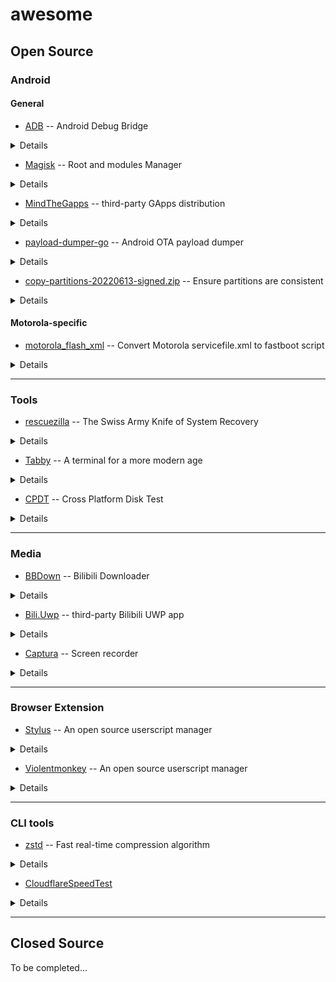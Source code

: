 # awesome

## Open Source

### Android

#### General

* [ADB](https://developer.android.com/studio/releases/platform-tools#downloads) -- Android Debug Bridge

<details><summary>Details</summary>

> Android SDK Platform-Tools is a component for the Android SDK. It includes tools that interface with the Android platform, primarily [`adb`](https://developer.android.com/studio/command-line/adb) and [`fastboot`](https://android.googlesource.com/platform/system/core/+/master/fastboot/#fastboot).

</details>

* [Magisk](https://github.com/topjohnwu/Magisk/releases/latest) -- Root and modules Manager

<details><summary>Details</summary>

> Magisk is a suite of open source software for customizing Android, supporting devices higher than Android 5.0.
Some highlight features:
>
> * MagiskSU: Provide root access for applications
> * Magisk Modules: Modify read-only partitions by installing modules
> * MagiskBoot: The most complete tool for unpacking and repacking Android boot images
> * Zygisk: Run code in every Android applications' processes

</details>

* [MindTheGapps](https://androidfilehost.com/?w=files&flid=322935) -- third-party GApps distribution

<details><summary>Details</summary>

> Google apps are the proprietary Google-branded applications that come pre-installed with most Android devices, such as the Play Store, Gmail, Maps, etc. Due to licensing restrictions, these apps cannot come pre-installed with LineageOS and must be installed separately. The Google apps are not required to boot or run LineageOS, however many users find them beneficial to take full advantage of the Android ecosystem.
> 
> These apps have been packaged by developers independent of LineageOS, and download links have been provided for your convenience only. It is possible to perform a “backup” of the Google apps on your device and then “restore” them, but this does take additional steps which are not covered here.
>
> The Google apps packages are **not supported** in any way by LineageOS.
>
> source: [Google apps - LineageOS Wiki](https://wiki.lineageos.org/gapps)

</details>

* [payload-dumper-go](https://github.com/ssut/payload-dumper-go/releases/latest) -- Android OTA payload dumper

<details><summary>Details</summary>

> An android OTA payload dumper written in Go.

</details>

* [copy-partitions-20220613-signed.zip](https://mirrorbits.lineageos.org/tools/copy-partitions-20220613-signed.zip) -- Ensure partitions are consistent

<details><summary>Details</summary>

> **Ensuring all firmware partitions are consistent**
>
> NOTE: The steps below only need to be run once per device.
>
> In some cases, the inactive slot can be unpopulated or contain much older firmware than the active slot, leading to various issues including a potential hard-brick. We can ensure none of that will happen by copying the contents of the active slot to the inactive slot.

</details>

#### Motorola-specific

* [motorola_flash_xml](https://gitlab.com/ThomasHastings/motorola_flash_xml) -- Convert Motorola servicefile.xml to fastboot script

<details><summary>Details</summary>

> This is a tool that creates a fastboot script from a Motorola servicefile.xml file.
The original idea comes from [RootJunky on GitHub](https://github.com/rootjunky/Motorola-XML-To-Batch-Script), but it seemed not to work for my Edge 20 Pro. The fastboot-related files are taken from that repo.

</details>

---

### Tools

* [rescuezilla](https://github.com/rescuezilla/rescuezilla/releases/latest) -- The Swiss Army Knife of System Recovery

<details><summary>Details</summary>


> Rescuezilla is an easy-to-use disk cloning and imaging application that's fully compatible with Clonezilla — the industry-standard trusted by tens of millions.
>
> Disk imaging is the process of making a backup of your computer's hard drive which is managed as files stored on an external hard drive, and 'disk cloning' is the process of making a direct copy without needing a third drive for temporary storage.

</details>

* [Tabby](https://github.com/Eugeny/tabby/releases/latest) -- A terminal for a more modern age

<details><summary>Details</summary>
 
 > Tabby (formerly Terminus) is a highly configurable terminal emulator, SSH and serial client for Windows, macOS and Linux

</details>

* [CPDT](https://github.com/maxim-saplin/CrossPlatformDiskTest/releases/latest) -- Cross Platform Disk Test

<details><summary>Details</summary>
 
 > Measuring storage performance (SSD, HDD, USB Flash etc.) and RAM speed across Windows, macOS and Android devices. Random and sequential throughput (read/write operations) is calculted in MB/s and can be compared in consistent and reliable manner between mobile and desktop platfotms and devices.

</details>


---

### Media

* [BBDown](https://github.com/nilaoda/BBDown/releases/latest) -- Bilibili Downloader

<details><summary>Details</summary>

> 一款命令行式哔哩哔哩下载器. Bilibili Downloader.

 command demo:
 
```batch
 BBDown --encoding-priority hevc -mt --work-dir "D:\Downloads" -p 1 "BV1rG411j7u9"
 ```

</details>

* [Bili.Uwp](https://github.com/Richasy/Bili.Uwp/releases/latest) -- third-party Bilibili UWP app

<details><summary>Details</summary>

> 哔哩 是一款 哔哩哔哩 的第三方应用，使用 UWP 框架开发，是原生的 Windows 应用，支持 Windows 10/11 桌面系统以及版本号在 22000 以上的 XBOX。主打设计和易用性。
>
> 将链接 `ms-windows-store://pdp/?productid=9mvn4nslt150` 复制到浏览器地址栏打开，从 Microsoft Store 下载。

</details>

* [Captura](https://github.com/MathewSachin/Captura/releases/latest) -- Screen recorder

<details><summary>Details</summary>
 
 > Capture Screen, WebCam, Audio, Cursor, Mouse Clicks and Keystrokes.

</details>

---

### Browser Extension

* [Stylus](https://github.com/openstyles/stylus#releases) -- An open source userscript manager

<details><summary>Details</summary>
 
 > Redesign the web with Stylus, a user-style manager. Stylus allows you to easily install themes and skins for many popular sites.

* CSDN - 纯净版 by [otisqzhang](https://uso.kkx.one/style/183456)
* 纯净版 CSDN by [codog-in-github](https://userstyles.world/style/4261/csdn)

</details>

* [Violentmonkey](https://github.com/violentmonkey/violentmonkey) -- An open source userscript manager

<details><summary>Details</summary>
 
 > Violentmonkey provides userscripts support for browsers. It works on browsers with WebExtensions support.

* Custom aliyundrive by [invobzvr](https://cdn.jsdelivr.net/gh/invobzvr/invotoys.js@master/aliyundrive/source.user.js)

</details>

---

### CLI tools

* [zstd](https://github.com/facebook/zstd) -- Fast real-time compression algorithm

<details><summary>Details</summary>
 
 > Zstandard, or `zstd` as short version, is a fast lossless compression algorithm, targeting real-time compression scenarios at zlib-level and better compression ratios. It's backed by a very fast entropy stage, provided by [Huff0 and FSE library](https://github.com/Cyan4973/FiniteStateEntropy).

demo:

```bash
# Use the -v (verbose) option to see detailed output about zstd’s progress as it compresses your file(s).
tar -I 'zstd -v' -cvf example.tar.zst example/

# To decompress a tar archive with the .tar.zst file extension, use the following command syntax.
tar -I zstd -xvf example.tar.zst
```

</details>

* [CloudflareSpeedTest](https://github.com/XIU2/CloudflareSpeedTest)

<details><summary>Details</summary>

demo:

```batch
@echo off

CloudflareST.exe -f "%~dp0ip.txt" -dn 20 -o "" -sl 5 -tl 300

PAUSE
```

</details>

---

## Closed Source

To be completed...
